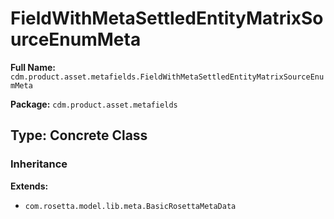 # FieldWithMetaSettledEntityMatrixSourceEnumMeta

**Full Name:** `cdm.product.asset.metafields.FieldWithMetaSettledEntityMatrixSourceEnumMeta`

**Package:** `cdm.product.asset.metafields`

## Type: Concrete Class

### Inheritance

**Extends:**
- `com.rosetta.model.lib.meta.BasicRosettaMetaData`

